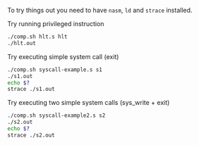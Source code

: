 To try things out you need to have `nasm`, `ld` and `strace` installed.

Try running privileged instruction
```bash
./comp.sh hlt.s hlt
./hlt.out
```

Try executing simple system call (exit)
```bash
./comp.sh syscall-example.s s1
./s1.out
echo $?
strace ./s1.out
```

Try executing two simple system calls (sys_write + exit)
```bash
./comp.sh syscall-example2.s s2
./s2.out
echo $?
strace ./s2.out
```
